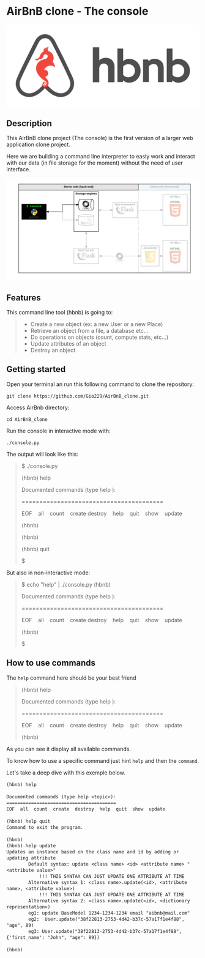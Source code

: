 # AirBnB clone - The console

![](/web_static/images/hbnb_project.png)

## Description

This AirBnB clone project (The console) is the first version of a larger web application clone project.

Here we are building a command line interpreter to easly work and interact with our data (in file storage for the moment) without the need of user interface.

![](/web_static/images/v1.png)

## Features

This command line tool (hbnb) is going to:

> - Create a new object (ex: a new User or a new Place)
> - Retrieve an object from a file, a database etc…
> - Do operations on objects (count, compute stats, etc…)
> - Update attributes of an object
> - Destroy an object

## Getting started

Open your terminal an run this following command to clone the repository:

    git clone https://github.com/Gio229/AirBnB_clone.git

Access AirBnb directory:

    cd AirBnB_clone

Run the console in interactive mode with:

    ./console.py

The output will look like this:

>$ ./console.py
>
>(hbnb) help
>
>Documented commands (type help <topic>):
>
>========================================
>
>EOF &nbsp;&nbsp; all &nbsp;&nbsp; count &nbsp;&nbsp; create  destroy &nbsp;&nbsp; help &nbsp;&nbsp; quit &nbsp;&nbsp; show &nbsp;&nbsp; update
>
>(hbnb) 
>
>(hbnb)
> 
>(hbnb) quit
>
>$

But also in non-interactive mode:

>$ echo "help" | ./console.py
>(hbnb)
>
>Documented commands (type help  <topic>):
>
>========================================
>
>EOF &nbsp;&nbsp; all &nbsp;&nbsp; count &nbsp;&nbsp; create  destroy &nbsp;&nbsp; help &nbsp;&nbsp; quit &nbsp;&nbsp; show &nbsp;&nbsp; update
>
>(hbnb) 
>
>$

## How to use commands

The `help` command here should be your best friend

>
>(hbnb) help
>
>Documented commands (type help <topic>):
>
>========================================
>
>EOF &nbsp;&nbsp; all &nbsp;&nbsp; count &nbsp;&nbsp; create  destroy &nbsp;&nbsp; help &nbsp;&nbsp; quit &nbsp;&nbsp; show &nbsp;&nbsp; update
>
>(hbnb) 
>

As you can see it display all available commands.

To know how to use a specific command just hint `help` and then the `command`.

Let's take a deep dive with this exemple below.

    (hbnb) help

    Documented commands (type help <topic>):
    ========================================
    EOF  all  count  create  destroy  help  quit  show  update

    (hbnb) help quit
    Command to exit the program.
            
    (hbnb) 
    (hbnb) help update
    Updates an instance based on the class name and id by adding or updating attribute
            Default syntax: update <class name> <id> <attribute name> "<attribute value>"
                !!! THIS SYNTAX CAN JUST UPDATE ONE ATTRIBUTE AT TIME
            Alternative syntax 1: <class name>.update(<id>, <attribute name>, <attribute value>)
                !!! THIS SYNTAX CAN JUST UPDATE ONE ATTRIBUTE AT TIME
            Alternative syntax 2: <class name>.update(<id>, <dictionary representation>)
            eg1: update BaseModel 1234-1234-1234 email "aibnb@mail.com"
            eg2:  User.update("38f22813-2753-4d42-b37c-57a17f1e4f88", "age", 89)
            eg3: User.update("38f22813-2753-4d42-b37c-57a17f1e4f88", {'first_name': "John", "age": 89})
            
    (hbnb) 